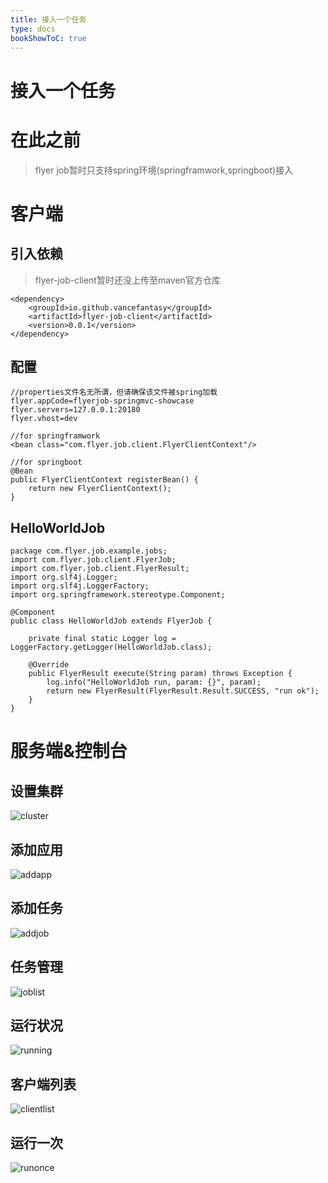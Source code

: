 ```yaml
---
title: 接入一个任务
type: docs
bookShowToC: true
---
```


# 接入一个任务

# 在此之前

> flyer job暂时只支持spring环境(springframwork,springboot)接入


# 客户端
## 引入依赖

> flyer-job-client暂时还没上传至maven官方仓库

    <dependency>
        <groupId>io.github.vancefantasy</groupId>
        <artifactId>flyer-job-client</artifactId>
        <version>0.0.1</version>
    </dependency>

## 配置

    //properties文件名无所谓，但请确保该文件被spring加载
    flyer.appCode=flyerjob-springmvc-showcase
    flyer.servers=127.0.0.1:20180
    flyer.vhost=dev

    //for springframwork
    <bean class="com.flyer.job.client.FlyerClientContext"/>

    //for springboot
    @Bean
    public FlyerClientContext registerBean() {
        return new FlyerClientContext();
    }

## HelloWorldJob

    package com.flyer.job.example.jobs;
    import com.flyer.job.client.FlyerJob;
    import com.flyer.job.client.FlyerResult;
    import org.slf4j.Logger;
    import org.slf4j.LoggerFactory;
    import org.springframework.stereotype.Component;

    @Component
    public class HelloWorldJob extends FlyerJob {

        private final static Logger log = LoggerFactory.getLogger(HelloWorldJob.class);

        @Override
        public FlyerResult execute(String param) throws Exception {
            log.info("HelloWorldJob run, param: {}", param);
            return new FlyerResult(FlyerResult.Result.SUCCESS, "run ok");
        }
    }


# 服务端&控制台

## 设置集群

![cluster](../../imgs/setcluster.png)

## 添加应用

![addapp](../../imgs/addapp.png)

## 添加任务

![addjob](../../imgs/addjob.png)

## 任务管理
![joblist](../../imgs/joblist.png)

## 运行状况
![running](../../imgs/running.png)

## 客户端列表
![clientlist](../../imgs/clientlist.png)

## 运行一次
![runonce](../../imgs/runonce.png)
